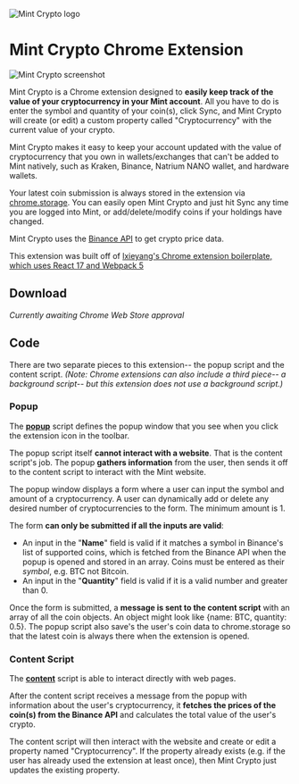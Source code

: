 ![Mint Crypto logo](https://i.imgur.com/cIajbfa.png)
# Mint Crypto Chrome Extension 

![Mint Crypto screenshot](https://i.imgur.com/LOdJl2c.png)

Mint Crypto is a Chrome extension designed to **easily keep track of the value of your cryptocurrency in your Mint account**. All you have to do is enter the symbol and quantity of your coin(s), click Sync, and Mint Crypto will create (or edit) a custom property called "Cryptocurrency" with the current value of your crypto.

Mint Crypto makes it easy to keep your account updated with the value of cryptocurrency that you own in wallets/exchanges that can't be added to Mint natively, such as Kraken, Binance, Natrium NANO wallet, and hardware wallets.

Your latest coin submission is always stored in the extension via [chrome.storage](https://developer.chrome.com/docs/extensions/reference/storage/). You can easily open Mint Crypto and just hit Sync any time you are logged into Mint, or add/delete/modify coins if your holdings have changed.

Mint Crypto uses the [Binance API](https://github.com/binance/binance-spot-api-docs)  to get crypto price data.

This extension was built off of [lxieyang's Chrome extension boilerplate, which uses React 17 and Webpack 5](https://github.com/lxieyang/chrome-extension-boilerplate-react)

## Download

*Currently awaiting Chrome Web Store approval*

## Code

There are two separate pieces to this extension-- the popup script and the content script. *(Note: Chrome extensions can also include a third piece-- a background script-- but this extension does not use a background script.)*

### Popup

The [**popup**](./src/pages/Popup) script defines the popup window that you see when you click the extension icon in the toolbar. 

The popup script itself **cannot interact with a website**. That is the content script's job. The popup **gathers information** from the user, then sends it off to the content script to interact with the Mint website.

The popup window displays a form where a user can input the symbol and amount of a cryptocurrency. A user can dynamically add or delete any desired number of cryptocurrencies to the form. The minimum amount is 1.

The form **can only be submitted if all the inputs are valid**:

 - An input in the "**Name**" field is valid if it matches a symbol in Binance's list of supported coins, which is fetched from the Binance API when the popup is opened and stored in an array. Coins must be entered as their *symbol*, e.g. BTC not Bitcoin.
 - An input in the "**Quantity**" field is valid if it is a valid number and greater than 0.
 
Once the form is submitted, a **message is sent to the content script** with an array of all the coin objects. An object might look like {name: BTC, quantity: 0.5}. The popup script also save's the user's coin data to chrome.storage so that the latest coin is always there when the extension is opened.

### Content Script 

The [**content**](./src/pages/Content) script is able to interact directly with web pages. 

After the content script receives a message from the popup with information about the user's cryptocurrency, it **fetches the prices of the coin(s) from the Binance API** and calculates the total value of the user's crypto. 

The content script will then interact with the website and create or edit a property named "Cryptocurrency". If the property already exists (e.g. if the user has already used the extension at least once), then Mint Crypto just updates the existing property.
